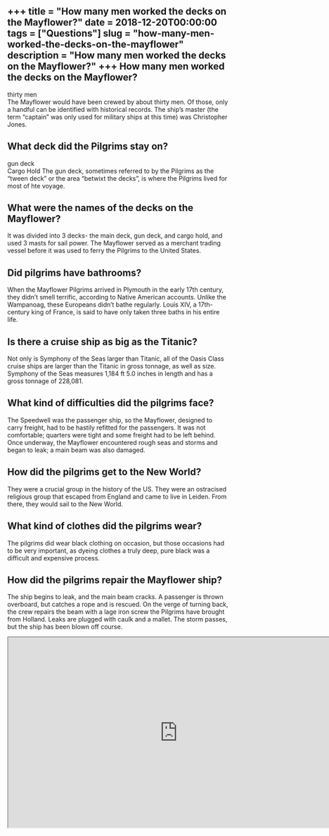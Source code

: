 +++
title = "How many men worked the decks on the Mayflower?"
date = 2018-12-20T00:00:00
tags = ["Questions"]
slug = "how-many-men-worked-the-decks-on-the-mayflower"
description = "How many men worked the decks on the Mayflower?"
+++
How many men worked the decks on the Mayflower?
-----------------------------------------------

thirty men  
The Mayflower would have been crewed by about thirty men. Of those, only a handful can be identified with historical records. The ship’s master (the term “captain” was only used for military ships at this time) was Christopher Jones.

What deck did the Pilgrims stay on?
-----------------------------------

gun deck  
Cargo Hold The gun deck, sometimes referred to by the Pilgrims as the “tween deck” or the area “betwixt the decks”, is where the Pilgrims lived for most of hte voyage.

What were the names of the decks on the Mayflower?
--------------------------------------------------

It was divided into 3 decks- the main deck, gun deck, and cargo hold, and used 3 masts for sail power. The Mayflower served as a merchant trading vessel before it was used to ferry the Pilgrims to the United States.

Did pilgrims have bathrooms?
----------------------------

When the Mayflower Pilgrims arrived in Plymouth in the early 17th century, they didn’t smell terrific, according to Native American accounts. Unlike the Wampanoag, these Europeans didn’t bathe regularly. Louis XIV, a 17th-century king of France, is said to have only taken three baths in his entire life.

Is there a cruise ship as big as the Titanic?
---------------------------------------------

Not only is Symphony of the Seas larger than Titanic, all of the Oasis Class cruise ships are larger than the Titanic in gross tonnage, as well as size. Symphony of the Seas measures 1,184 ft 5.0 inches in length and has a gross tonnage of 228,081.

What kind of difficulties did the pilgrims face?
------------------------------------------------

The Speedwell was the passenger ship, so the Mayflower, designed to carry freight, had to be hastily refitted for the passengers. It was not comfortable; quarters were tight and some freight had to be left behind. Once underway, the Mayflower encountered rough seas and storms and began to leak; a main beam was also damaged.

How did the pilgrims get to the New World?
------------------------------------------

They were a crucial group in the history of the US. They were an ostracised religious group that escaped from England and came to live in Leiden. From there, they would sail to the New World.

What kind of clothes did the pilgrims wear?
-------------------------------------------

The pilgrims did wear black clothing on occasion, but those occasions had to be very important, as dyeing clothes a truly deep, pure black was a difficult and expensive process.

How did the pilgrims repair the Mayflower ship?
-----------------------------------------------

The ship begins to leak, and the main beam cracks. A passenger is thrown overboard, but catches a rope and is rescued. On the verge of turning back, the crew repairs the beam with a lage iron screw the Pilgrims have brought from Holland. Leaks are plugged with caulk and a mallet. The storm passes, but the ship has been blown off course.

<iframe allow="accelerometer; autoplay; clipboard-write; encrypted-media; gyroscope; picture-in-picture" allowfullscreen="" class="__youtube_prefs__  epyt-is-override  no-lazyload" data-no-lazy="1" data-origheight="433" data-origwidth="770" data-skipgform_ajax_framebjll="" height="433" id="_ytid_13777" loading="lazy" src="https://www.youtube.com/embed/4DlNhbkPiYY?enablejsapi=1&autoplay=0&cc_load_policy=0&cc_lang_pref=&iv_load_policy=1&loop=0&modestbranding=0&rel=1&fs=1&playsinline=0&autohide=2&theme=dark&color=red&controls=1&" title="YouTube player" width="770"></iframe>